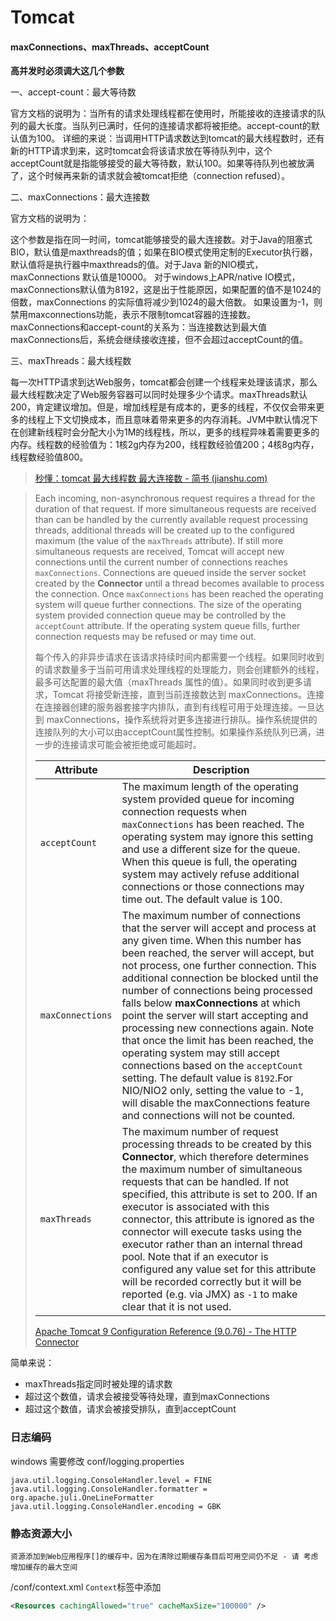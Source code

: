 # Tomcat

#### maxConnections、maxThreads、acceptCount

**高并发时必须调大这几个参数**

一、accept-count：最大等待数

官方文档的说明为：当所有的请求处理线程都在使用时，所能接收的连接请求的队列的最大长度。当队列已满时，任何的连接请求都将被拒绝。accept-count的默认值为100。
 详细的来说：当调用HTTP请求数达到tomcat的最大线程数时，还有新的HTTP请求到来，这时tomcat会将该请求放在等待队列中，这个acceptCount就是指能够接受的最大等待数，默认100。如果等待队列也被放满了，这个时候再来新的请求就会被tomcat拒绝（connection refused）。

二、maxConnections：最大连接数

官方文档的说明为：

这个参数是指在同一时间，tomcat能够接受的最大连接数。对于Java的阻塞式BIO，默认值是maxthreads的值；如果在BIO模式使用定制的Executor执行器，默认值将是执行器中maxthreads的值。对于Java 新的NIO模式，maxConnections 默认值是10000。
 对于windows上APR/native IO模式，maxConnections默认值为8192，这是出于性能原因，如果配置的值不是1024的倍数，maxConnections 的实际值将减少到1024的最大倍数。
 如果设置为-1，则禁用maxconnections功能，表示不限制tomcat容器的连接数。
 maxConnections和accept-count的关系为：当连接数达到最大值maxConnections后，系统会继续接收连接，但不会超过acceptCount的值。

三、maxThreads：最大线程数

每一次HTTP请求到达Web服务，tomcat都会创建一个线程来处理该请求，那么最大线程数决定了Web服务容器可以同时处理多少个请求。maxThreads默认200，肯定建议增加。但是，增加线程是有成本的，更多的线程，不仅仅会带来更多的线程上下文切换成本，而且意味着带来更多的内存消耗。JVM中默认情况下在创建新线程时会分配大小为1M的线程栈，所以，更多的线程异味着需要更多的内存。线程数的经验值为：1核2g内存为200，线程数经验值200；4核8g内存，线程数经验值800。

> [秒懂：tomcat 最大线程数 最大连接数 - 简书 (jianshu.com)](https://www.jianshu.com/p/5198359b59f7)

> Each incoming, non-asynchronous request requires a thread for the duration of that request. If more simultaneous requests are received than can be handled by the currently available request processing threads, additional threads will be created up to the configured maximum (the value of the `maxThreads` attribute). If still more simultaneous requests are received, Tomcat will accept new connections until the current number of connections reaches `maxConnections`. Connections are queued inside the server socket created by the **Connector** until a thread becomes available to process the connection. Once `maxConnections` has been reached the operating system will queue further connections. The size of the operating system provided connection queue may be controlled by the `acceptCount` attribute. If the operating system queue fills, further connection requests may be refused or may time out.
>
> 每个传入的非异步请求在该请求持续时间内都需要一个线程。如果同时收到的请求数量多于当前可用请求处理线程的处理能力，则会创建额外的线程，最多可达配置的最大值（maxThreads 属性的值）。如果同时收到更多请求，Tomcat 将接受新连接，直到当前连接数达到 maxConnections。连接在连接器创建的服务器套接字内排队，直到有线程可用于处理连接。一旦达到 maxConnections，操作系统将对更多连接进行排队。操作系统提供的连接队列的大小可以由acceptCount属性控制。如果操作系统队列已满，进一步的连接请求可能会被拒绝或可能超时。
>
> | Attribute | Description |
> | ---------------- | ------------------------------------------------------------ |
> | `acceptCount`    | The maximum length of the operating system provided queue for incoming connection requests when `maxConnections` has been reached. The operating system may ignore this setting and use a different size for the queue. When this queue is full, the operating system may actively refuse additional connections or those connections may time out. The default value is 100. |
> | `maxConnections` | The maximum number of connections that the server will accept and process at any given time. When this number has been reached, the server will accept, but not process, one further connection. This additional connection be blocked until the number of connections being processed falls below **maxConnections** at which point the server will start accepting and processing new connections again. Note that once the limit has been reached, the operating system may still accept connections based on the `acceptCount` setting. The default value is `8192`.For NIO/NIO2 only, setting the value to -1, will disable the maxConnections feature and connections will not be counted. |
> | `maxThreads` | The maximum number of request processing threads to be created by this **Connector**, which therefore determines the maximum number of simultaneous requests that can be handled. If not specified, this attribute is set to 200. If an executor is associated with this connector, this attribute is ignored as the connector will execute tasks using the executor rather than an internal thread pool. Note that if an executor is configured any value set for this attribute will be recorded correctly but it will be reported (e.g. via JMX) as `-1` to make clear that it is not used. |
>
> [Apache Tomcat 9 Configuration Reference (9.0.76) - The HTTP Connector](https://tomcat.apache.org/tomcat-9.0-doc/config/http.html)

简单来说：

- maxThreads指定同时被处理的请求数
- 超过这个数值，请求会被接受等待处理，直到maxConnections
- 超过这个数值，请求会被接受排队，直到acceptCount

### 日志编码

windows 需要修改 conf/logging.properties

```properties
java.util.logging.ConsoleHandler.level = FINE
java.util.logging.ConsoleHandler.formatter = org.apache.juli.OneLineFormatter
java.util.logging.ConsoleHandler.encoding = GBK
```



### 静态资源大小

```log
资源添加到Web应用程序[]的缓存中，因为在清除过期缓存条目后可用空间仍不足 - 请 考虑增加缓存的最大空间
```

/conf/context.xml `Context`标签中添加

```xml
<Resources cachingAllowed="true" cacheMaxSize="100000" />
```

